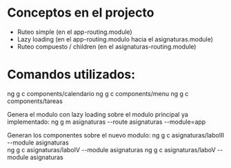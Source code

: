 # Conceptos en el projecto

- Ruteo simple (en el app-routing.module)
- Lazy loading (en el app-routing.modulo hacia el asignaturas.module)
- Ruteo compuesto / children (en el asignaturas-routing.module)

# Comandos utilizados:

ng g c components/calendario
ng g c components/menu
ng g c components/tareas

Genera el modulo con lazy loading sobre el modulo principal ya implementado:
ng g m asignaturas --route asignaturas --module=app

Generan los componentes sobre el nuevo modulo:
ng g c asignaturas/laboIII --module asignaturas  
ng g c asignaturas/laboIV --module asignaturas
ng g c asignaturas/laboV --module asignaturas
